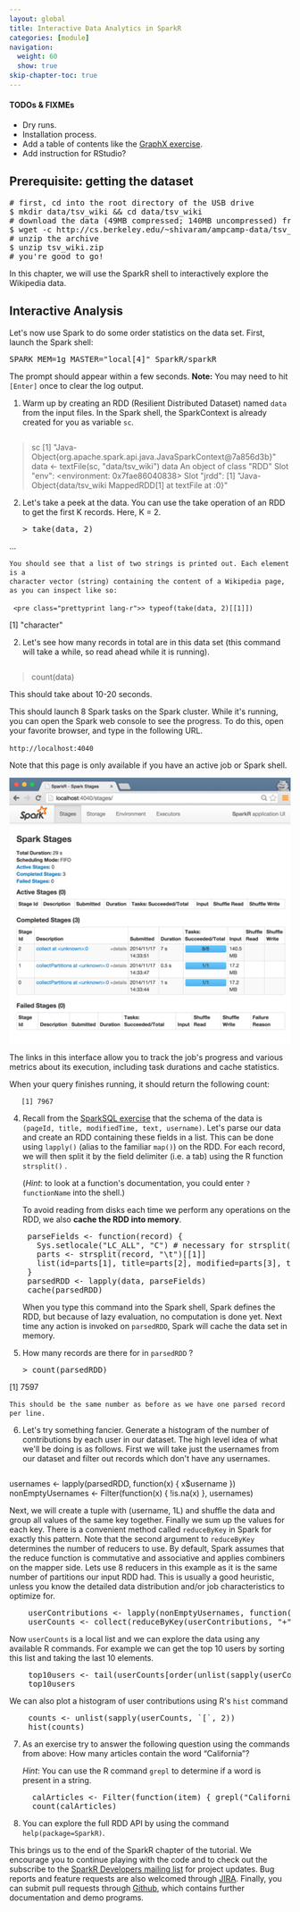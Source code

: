 ```yaml
---
layout: global
title: Interactive Data Analytics in SparkR
categories: [module]
navigation:
  weight: 60
  show: true
skip-chapter-toc: true
---
```


#### TODOs & FIXMEs
- Dry runs.
- Installation process.
- Add a table of contents like the [GraphX exercise](graph-analytics-with-graphx.html).
- Add instruction for RStudio?

## Prerequisite: getting the dataset
<pre class="prettyprint lang-bsh">
# first, cd into the root directory of the USB drive
$ mkdir data/tsv_wiki && cd data/tsv_wiki
# download the data (49MB compressed; 140MB uncompressed) from the following URL
$ wget -c http://cs.berkeley.edu/~shivaram/ampcamp-data/tsv_wiki.zip
# unzip the archive
$ unzip tsv_wiki.zip
# you're good to go!
</pre>

In this chapter, we will use the SparkR shell to interactively explore the Wikipedia data.

## Interactive Analysis

Let's now use Spark to do some order statistics on the data set.
First, launch the Spark shell:

<pre class="lang-bash">
SPARK_MEM=1g MASTER="local[4]" SparkR/sparkR
</pre>

The prompt should appear within a few seconds. __Note:__ You may need to hit `[Enter]` once to clear the log output.

1. Warm up by creating an RDD (Resilient Distributed Dataset) named `data` from the input files.
   In the Spark shell, the SparkContext is already created for you as variable `sc`.

     <pre class="prettyprint lang-r">
> sc
[1] "Java-Object{org.apache.spark.api.java.JavaSparkContext@7a856d3b}" 
> data <- textFile(sc, "data/tsv_wiki")
> data
An object of class "RDD"
Slot "env":
<environment: 0x7fae86040838>
Slot "jrdd":
[1] "Java-Object{data/tsv_wiki MappedRDD[1] at textFile at <unknown>:0}"</pre>

2. Let's take a peek at the data. You can use the take operation of an RDD to get the first K records. Here, K = 2.

     <pre class="prettyprint lang-r">> take(data, 2)
...</pre>

    You should see that a list of two strings is printed out. Each element is a
    character vector (string) containing the content of a Wikipedia page, as you can inspect like so:

     <pre class="prettyprint lang-r">> typeof(take(data, 2)[[1]])
[1] "character"</pre>

2. Let's see how many records in total are in this data set (this command will take a while, so read ahead while it is running).

     <pre class="prettyprint lang-r">
> count(data)</pre>

   This should take about 10-20 seconds.

   This should launch 8 Spark tasks on the Spark cluster.
   While it's running, you can open the Spark web console to see the progress.
   To do this, open your favorite browser, and type in the following URL.

   `http://localhost:4040`

   Note that this page is only available if you have an active job or Spark shell.  

   ![Spark Application Status Web UI](img/sparkr-ui.png)

   The links in this interface allow you to track the job's progress and
   various metrics about its execution, including task durations and cache
   statistics.

   When your query finishes running, it should return the following count:

       [1] 7967

4. Recall from the [SparkSQL exercise](data-exploration-using-spark-sql.html) that the schema of the data is `(pageId, title, modifiedTime, text, username)`.
   Let's parse our data and create an RDD containing these fields in a list. 
   This can be done using `lapply()` (alias to the familiar `map()`) on the RDD. For each record, we will then split it by the field delimiter (i.e. a tab) using the R function `strsplit()` .

   (_Hint_: to look at a function's documentation, you could enter `?functionName` into the shell.)

   To avoid reading from disks each time we perform any operations on the RDD, we also __cache the RDD into memory__.

   <pre class="prettyprint lang-r">
    parseFields <- function(record) {
      Sys.setlocale("LC_ALL", "C") # necessary for strsplit() to work correctly
      parts <- strsplit(record, "\t")[[1]]
      list(id=parts[1], title=parts[2], modified=parts[3], text=parts[4], username=parts[5])
    }
    parsedRDD <- lapply(data, parseFields)
    cache(parsedRDD)</pre>

   When you type this command into the Spark shell, Spark defines the RDD, but because of lazy evaluation, no computation is done yet.
   Next time any action is invoked on `parsedRDD`, Spark will cache the data set in memory.

5. How many records are there for in `parsedRDD` ?

   <pre class="prettyprint lang-r">> count(parsedRDD)
[1] 7597</pre>

    This should be the same number as before as we have one parsed record per line.


6. Let's try something fancier.
   Generate a histogram of the number of contributions by each user in our dataset.
   The high level idea of what we'll be doing is as follows.
   First we will take just the usernames from our dataset and filter out records which don't have any usernames. 

   <pre class="prettyprint lang-r">
usernames <- lapply(parsedRDD, function(x) { x$username })
nonEmptyUsernames <- Filter(function(x) { !is.na(x) }, usernames)
   </pre>

   Next, we will create a tuple with (username, 1L) and shuffle the data and group all values of the same key together.
   Finally we sum up the values for each key.
   There is a convenient method called `reduceByKey` in Spark for exactly this pattern.
   Note that the second argument to `reduceByKey` determines the number of reducers to use.
   By default, Spark assumes that the reduce function is commutative and associative and applies combiners on the mapper side.
   Lets use 8 reducers in this example as it is the same number of partitions our input RDD had.
   This is usually a good heuristic, unless you know the detailed data distribution and/or job characteristics to optimize for.
   
   <pre class="prettyprint lang-r">
    userContributions <- lapply(nonEmptyUsernames, function(x) { (x, 1L) })
    userCounts <- collect(reduceByKey(userContributions, "+", 8L))</pre>

   Now `userCounts` is a local list and we can explore the data using any available R commands.
   For example we can get the top 10 users by sorting this list and taking the last 10 elements.

   <pre class="prettyprint lang-r">
    top10users <- tail(userCounts[order(unlist(sapply(userCounts, `[`, 2)))], 10)
    top10users</pre>

   We can also plot a histogram of user contributions using R's `hist` command

   <pre class="prettyprint lang-r">
    counts <- unlist(sapply(userCounts, `[`, 2))
    hist(counts)</pre>

7. As an exercise try to answer the following question using the commands from above:
   How many articles contain the word “California”?

   _Hint_: You can use the R command `grepl` to determine if a word is present in a string.

   <div class="solution" markdown="1">
   <pre class="prettyprint lang-r">
     calArticles <- Filter(function(item) { grepl("California", item$text) }, parsedRDD)
     count(calArticles)
   </pre>
   </div>

8. You can explore the full RDD API by using the command `help(package=SparkR)`.

This brings us to the end of the SparkR chapter of the tutorial. We encourage you to continue playing with the code and to check out the subscribe to the [SparkR Developers mailing list](https://groups.google.com/forum/#!forum/sparkr-dev) for project updates. Bug reports and feature requests are also welcomed through [JIRA](https://sparkr.atlassian.net/issues/). Finally, you can submit pull requests through [Github](https://github.com/amplab-extras/SparkR-pkg), which contains further documentation and demo programs.

